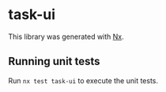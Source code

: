 # task-ui

This library was generated with [Nx](https://nx.dev).

## Running unit tests

Run `nx test task-ui` to execute the unit tests.
